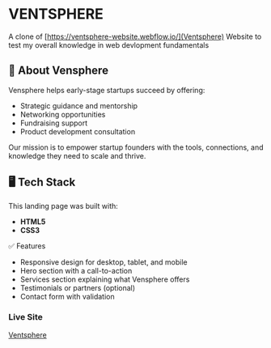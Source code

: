 # VENTSPHERE

 A clone of [https://ventsphere-website.webflow.io/](Ventsphere) Website to test my overall knowledge in web devlopment fundamentals

 
## 🚀 About Vensphere

Vensphere helps early-stage startups succeed by offering:
- Strategic guidance and mentorship
- Networking opportunities
- Fundraising support
- Product development consultation

Our mission is to empower startup founders with the tools, connections, and knowledge they need to scale and thrive.

## 🖥️ Tech Stack

This landing page was built with:

- **HTML5** 
- **CSS3**

✅ Features

- Responsive design for desktop, tablet, and mobile
- Hero section with a call-to-action
- Services section explaining what Vensphere offers
- Testimonials or partners (optional)
- Contact form with validation

### Live Site
[Ventsphere](https://ventsphere-gamma.vercel.app/)